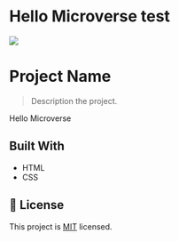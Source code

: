 # Hello Microverse test
![](https://img.shields.io/badge/Microverse-blueviolet)

# Project Name

> Description the project.

Hello Microverse


## Built With

- HTML
- CSS


## 📝 License

This project is [MIT](./MIT.md) licensed.